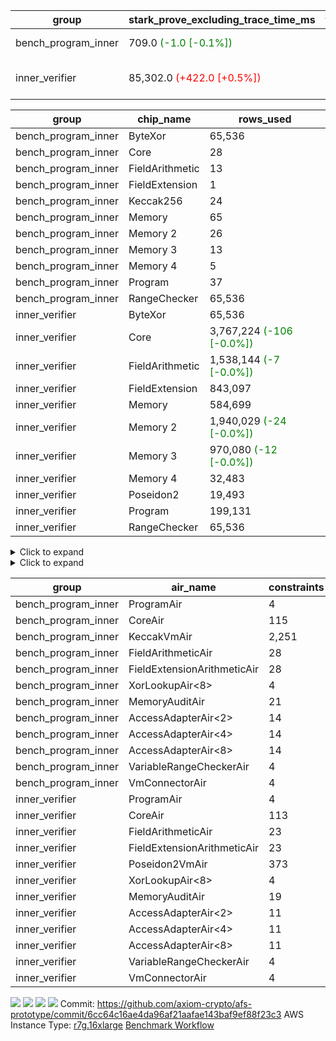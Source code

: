 | group | stark_prove_excluding_trace_time_ms | total_cells_used | total_proof_time_ms | trace_gen_time_ms | verify_program_compile_ms |
| --- | --- | --- | --- | --- | --- |
| bench_program_inner | 709.0 <span style="color: green">(-1.0 [-0.1%])</span> | 211,816 | 711.0 <span style="color: green">(-1.0 [-0.1%])</span> | 2.0 |  |
| inner_verifier | 85,302.0 <span style="color: red">(+422.0 [+0.5%])</span> | 384,977,353 <span style="color: green">(-7,633 [-0.0%])</span> | 118,315.0 <span style="color: red">(+581.0 [+0.5%])</span> | 33,013.0 <span style="color: red">(+159.0 [+0.5%])</span> | 46,143.0 <span style="color: red">(+255.0 [+0.6%])</span> |

| group | chip_name | rows_used |
| --- | --- | --- |
| bench_program_inner | ByteXor | 65,536 |
| bench_program_inner | Core | 28 |
| bench_program_inner | FieldArithmetic | 13 |
| bench_program_inner | FieldExtension | 1 |
| bench_program_inner | Keccak256 | 24 |
| bench_program_inner | Memory | 65 |
| bench_program_inner | Memory 2 | 26 |
| bench_program_inner | Memory 3 | 13 |
| bench_program_inner | Memory 4 | 5 |
| bench_program_inner | Program | 37 |
| bench_program_inner | RangeChecker | 65,536 |
| inner_verifier | ByteXor | 65,536 |
| inner_verifier | Core | 3,767,224 <span style="color: green">(-106 [-0.0%])</span> |
| inner_verifier | FieldArithmetic | 1,538,144 <span style="color: green">(-7 [-0.0%])</span> |
| inner_verifier | FieldExtension | 843,097 |
| inner_verifier | Memory | 584,699 |
| inner_verifier | Memory 2 | 1,940,029 <span style="color: green">(-24 [-0.0%])</span> |
| inner_verifier | Memory 3 | 970,080 <span style="color: green">(-12 [-0.0%])</span> |
| inner_verifier | Memory 4 | 32,483 |
| inner_verifier | Poseidon2 | 19,493 |
| inner_verifier | Program | 199,131 |
| inner_verifier | RangeChecker | 65,536 |

<details>
<summary>Click to expand</summary>

| group | dsl_ir | opcode | frequency |
| --- | --- | --- | --- |
| bench_program_inner |  | JAL | 1 |
| bench_program_inner |  | STOREW | 2 |
| bench_program_inner | AddE | FE4ADD | 1 |
| bench_program_inner | AddF | ADD | 1 |
| bench_program_inner | AddVI | ADD | 6 |
| bench_program_inner | Alloc | ADD | 2 |
| bench_program_inner | Alloc | LOADW | 2 |
| bench_program_inner | Alloc | MUL | 2 |
| bench_program_inner | For | ADD | 2 |
| bench_program_inner | For | BNE | 3 |
| bench_program_inner | For | JAL | 1 |
| bench_program_inner | For | STOREW | 1 |
| bench_program_inner | Halt | TERMINATE | 1 |
| bench_program_inner | IfEqI | BNE | 2 |
| bench_program_inner | ImmE | STOREW | 8 |
| bench_program_inner | ImmF | STOREW | 2 |
| bench_program_inner | ImmV | STOREW | 3 |
| bench_program_inner | Keccak256 | KECCAK256 | 1 |
| bench_program_inner | StoreV | STOREW2 | 2 |
| inner_verifier |  | JAL | 1 |
| inner_verifier |  | STOREW | 2 |
| inner_verifier | AddE | FE4ADD | 223,742 |
| inner_verifier | AddEFFI | LOADW | 123 |
| inner_verifier | AddEFFI | STOREW | 369 |
| inner_verifier | AddEFI | ADD | 168 |
| inner_verifier | AddEI | ADD | 66,532 |
| inner_verifier | AddFI | ADD | 12,313 <span style="color: green">(-7 [-0.1%])</span> |
| inner_verifier | AddV | ADD | 5,606 |
| inner_verifier | AddVI | ADD | 267,774 |
| inner_verifier | Alloc | ADD | 22,508 |
| inner_verifier | Alloc | LOADW | 22,508 |
| inner_verifier | Alloc | MUL | 13,583 |
| inner_verifier | AssertEqE | BNE | 132 |
| inner_verifier | AssertEqEI | BNE | 4 |
| inner_verifier | AssertEqF | BNE | 3,886 |
| inner_verifier | AssertEqV | BNE | 1,159 |
| inner_verifier | AssertEqVI | BNE | 122 |
| inner_verifier | CycleTrackerEnd | CT_END | 104,083 |
| inner_verifier | CycleTrackerStart | CT_START | 104,083 |
| inner_verifier | DivE | BBE4DIV | 194,988 |
| inner_verifier | DivEIN | BBE4DIV | 30 |
| inner_verifier | DivEIN | STOREW | 120 |
| inner_verifier | DivFIN | DIV | 72 |
| inner_verifier | For | ADD | 521,458 |
| inner_verifier | For | BNE | 539,263 |
| inner_verifier | For | JAL | 17,805 |
| inner_verifier | For | LOADW | 882 |
| inner_verifier | For | STOREW | 16,923 |
| inner_verifier | Halt | TERMINATE | 1 |
| inner_verifier | HintBitsF | HINT_BITS | 22 |
| inner_verifier | HintInputVec | HINT_INPUT | 8,925 |
| inner_verifier | IfEq | BNE | 5,189 |
| inner_verifier | IfEqI | BNE | 120,514 |
| inner_verifier | IfEqI | JAL | 8,375 <span style="color: green">(-106 [-1.2%])</span> |
| inner_verifier | IfNe | BEQ | 6,385 |
| inner_verifier | IfNe | JAL | 20 |
| inner_verifier | IfNeI | BEQ | 886 |
| inner_verifier | ImmE | STOREW | 12,368 |
| inner_verifier | ImmF | STOREW | 13,357 |
| inner_verifier | ImmV | STOREW | 21,163 |
| inner_verifier | LoadE | LOADW | 41,212 |
| inner_verifier | LoadE | LOADW2 | 799,980 |
| inner_verifier | LoadF | LOADW | 10,939 |
| inner_verifier | LoadF | LOADW2 | 298,869 |
| inner_verifier | LoadV | LOADW | 10,978 |
| inner_verifier | LoadV | LOADW2 | 61,601 |
| inner_verifier | MulE | BBE4MUL | 408,006 |
| inner_verifier | MulEF | MUL | 1,584 |
| inner_verifier | MulEFI | MUL | 1,432 |
| inner_verifier | MulEI | BBE4MUL | 2,558 |
| inner_verifier | MulEI | STOREW | 10,232 |
| inner_verifier | MulF | MUL | 22,005 |
| inner_verifier | MulFI | MUL | 12 |
| inner_verifier | MulV | MUL | 682 |
| inner_verifier | MulVI | MUL | 7,734 |
| inner_verifier | NegE | MUL | 184 |
| inner_verifier | Poseidon2CompressBabyBear | COMP_POS2 | 6,657 |
| inner_verifier | Poseidon2PermuteBabyBear | PERM_POS2 | 12,836 |
| inner_verifier | StoreE | STOREW | 10,908 |
| inner_verifier | StoreE | STOREW2 | 10,984 |
| inner_verifier | StoreF | STOREW | 11,212 |
| inner_verifier | StoreF | STOREW2 | 101,582 |
| inner_verifier | StoreHintWord | ADD | 188,221 |
| inner_verifier | StoreHintWord | SHINTW | 197,828 |
| inner_verifier | StoreV | STOREW | 1,333 |
| inner_verifier | StoreV | STOREW2 | 23,056 |
| inner_verifier | SubE | FE4SUB | 13,773 |
| inner_verifier | SubEF | LOADW | 1,167,840 |
| inner_verifier | SubEF | SUB | 389,280 |
| inner_verifier | SubEFI | ADD | 1,288 |
| inner_verifier | SubEI | ADD | 240 |
| inner_verifier | SubV | SUB | 13,893 |
| inner_verifier | SubVI | SUB | 1,239 |
| inner_verifier | SubVIN | SUB | 336 |

</details>

<details>
<summary>Click to expand</summary>

| group | air_name | dsl_ir | opcode | cells_used |
| --- | --- | --- | --- | --- |
| bench_program_inner | Audit |  | JAL | 19 |
| bench_program_inner | CoreAir |  | JAL | 62 |
| bench_program_inner | Audit |  | STOREW | 38 |
| bench_program_inner | CoreAir |  | STOREW | 124 |
| bench_program_inner | AccessAdapter<2> | AddE | FE4ADD | 66 |
| bench_program_inner | AccessAdapter<4> | AddE | FE4ADD | 39 |
| bench_program_inner | Audit | AddE | FE4ADD | 76 |
| bench_program_inner | FieldExtensionArithmeticAir | AddE | FE4ADD | 41 |
| bench_program_inner | Audit | AddF | ADD | 19 |
| bench_program_inner | FieldArithmeticAir | AddF | ADD | 31 |
| bench_program_inner | Audit | AddVI | ADD | 38 |
| bench_program_inner | FieldArithmeticAir | AddVI | ADD | 186 |
| bench_program_inner | FieldArithmeticAir | Alloc | ADD | 62 |
| bench_program_inner | Audit | Alloc | LOADW | 38 |
| bench_program_inner | CoreAir | Alloc | LOADW | 124 |
| bench_program_inner | FieldArithmeticAir | Alloc | MUL | 62 |
| bench_program_inner | FieldArithmeticAir | For | ADD | 62 |
| bench_program_inner | CoreAir | For | BNE | 186 |
| bench_program_inner | CoreAir | For | JAL | 62 |
| bench_program_inner | Audit | For | STOREW | 19 |
| bench_program_inner | CoreAir | For | STOREW | 62 |
| bench_program_inner | CoreAir | Halt | TERMINATE | 62 |
| bench_program_inner | CoreAir | IfEqI | BNE | 124 |
| bench_program_inner | Audit | ImmE | STOREW | 152 |
| bench_program_inner | CoreAir | ImmE | STOREW | 496 |
| bench_program_inner | Audit | ImmF | STOREW | 38 |
| bench_program_inner | CoreAir | ImmF | STOREW | 124 |
| bench_program_inner | Audit | ImmV | STOREW | 38 |
| bench_program_inner | CoreAir | ImmV | STOREW | 186 |
| bench_program_inner | AccessAdapter<2> | Keccak256 | KECCAK256 | 220 |
| bench_program_inner | AccessAdapter<4> | Keccak256 | KECCAK256 | 130 |
| bench_program_inner | AccessAdapter<8> | Keccak256 | KECCAK256 | 85 |
| bench_program_inner | Audit | Keccak256 | KECCAK256 | 722 |
| bench_program_inner | KeccakVmAir | Keccak256 | KECCAK256 | 76,752 |
| bench_program_inner | Audit | StoreV | STOREW2 | 38 |
| bench_program_inner | CoreAir | StoreV | STOREW2 | 124 |
| inner_verifier | Audit |  | JAL | 19 |
| inner_verifier | CoreAir |  | JAL | 66 |
| inner_verifier | Audit |  | STOREW | 38 |
| inner_verifier | CoreAir |  | STOREW | 132 |
| inner_verifier | AccessAdapter<2> | AddE | FE4ADD | 1,105,060 |
| inner_verifier | AccessAdapter<4> | AddE | FE4ADD | 652,990 |
| inner_verifier | Audit | AddE | FE4ADD | 2,077,764 |
| inner_verifier | FieldExtensionArithmeticAir | AddE | FE4ADD | 9,173,422 |
| inner_verifier | AccessAdapter<2> | AddEFFI | LOADW | 869 |
| inner_verifier | AccessAdapter<4> | AddEFFI | LOADW | 1,027 |
| inner_verifier | Audit | AddEFFI | LOADW | 380 |
| inner_verifier | CoreAir | AddEFFI | LOADW | 8,118 |
| inner_verifier | AccessAdapter<2> | AddEFFI | STOREW | 869 |
| inner_verifier | Audit | AddEFFI | STOREW | 1,140 |
| inner_verifier | CoreAir | AddEFFI | STOREW | 24,354 |
| inner_verifier | AccessAdapter<2> | AddEFI | ADD | 572 |
| inner_verifier | AccessAdapter<4> | AddEFI | ADD | 338 |
| inner_verifier | Audit | AddEFI | ADD | 2,052 |
| inner_verifier | FieldArithmeticAir | AddEFI | ADD | 5,208 |
| inner_verifier | AccessAdapter<2> | AddEI | ADD | 370,260 <span style="color: green">(-132 [-0.0%])</span> |
| inner_verifier | AccessAdapter<4> | AddEI | ADD | 218,790 <span style="color: green">(-78 [-0.0%])</span> |
| inner_verifier | Audit | AddEI | ADD | 1,132,096 |
| inner_verifier | FieldArithmeticAir | AddEI | ADD | 2,062,492 |
| inner_verifier | Audit | AddFI | ADD | 437 |
| inner_verifier | FieldArithmeticAir | AddFI | ADD | 381,703 <span style="color: green">(-217 [-0.1%])</span> |
| inner_verifier | Audit | AddV | ADD | 57 |
| inner_verifier | FieldArithmeticAir | AddV | ADD | 173,786 |
| inner_verifier | Audit | AddVI | ADD | 14,991 |
| inner_verifier | FieldArithmeticAir | AddVI | ADD | 8,300,994 |
| inner_verifier | FieldArithmeticAir | Alloc | ADD | 697,748 |
| inner_verifier | Audit | Alloc | LOADW | 1,634 |
| inner_verifier | CoreAir | Alloc | LOADW | 1,485,528 |
| inner_verifier | AccessAdapter<2> | Alloc | MUL | 22 |
| inner_verifier | AccessAdapter<4> | Alloc | MUL | 26 |
| inner_verifier | FieldArithmeticAir | Alloc | MUL | 421,073 |
| inner_verifier | AccessAdapter<2> | AssertEqE | BNE | 726 |
| inner_verifier | AccessAdapter<4> | AssertEqE | BNE | 429 |
| inner_verifier | CoreAir | AssertEqE | BNE | 8,712 |
| inner_verifier | AccessAdapter<2> | AssertEqEI | BNE | 22 |
| inner_verifier | AccessAdapter<4> | AssertEqEI | BNE | 13 |
| inner_verifier | CoreAir | AssertEqEI | BNE | 264 |
| inner_verifier | CoreAir | AssertEqF | BNE | 256,476 |
| inner_verifier | CoreAir | AssertEqV | BNE | 76,494 |
| inner_verifier | CoreAir | AssertEqVI | BNE | 8,052 |
| inner_verifier | CoreAir | CycleTrackerEnd | CT_END | 6,869,478 |
| inner_verifier | CoreAir | CycleTrackerStart | CT_START | 6,869,478 |
| inner_verifier | AccessAdapter<2> | DivE | BBE4DIV | 8,564,446 |
| inner_verifier | AccessAdapter<4> | DivE | BBE4DIV | 5,060,809 |
| inner_verifier | FieldExtensionArithmeticAir | DivE | BBE4DIV | 7,994,508 |
| inner_verifier | AccessAdapter<2> | DivEIN | BBE4DIV | 1,210 |
| inner_verifier | AccessAdapter<4> | DivEIN | BBE4DIV | 715 |
| inner_verifier | Audit | DivEIN | BBE4DIV | 304 |
| inner_verifier | FieldExtensionArithmeticAir | DivEIN | BBE4DIV | 1,230 |
| inner_verifier | AccessAdapter<2> | DivEIN | STOREW | 429 |
| inner_verifier | AccessAdapter<4> | DivEIN | STOREW | 117 |
| inner_verifier | CoreAir | DivEIN | STOREW | 7,920 |
| inner_verifier | FieldArithmeticAir | DivFIN | DIV | 2,232 |
| inner_verifier | FieldArithmeticAir | For | ADD | 16,165,198 |
| inner_verifier | CoreAir | For | BNE | 35,591,358 |
| inner_verifier | AccessAdapter<2> | For | JAL | 418 |
| inner_verifier | AccessAdapter<4> | For | JAL | 494 |
| inner_verifier | CoreAir | For | JAL | 1,175,130 |
| inner_verifier | Audit | For | LOADW | 399 |
| inner_verifier | CoreAir | For | LOADW | 58,212 |
| inner_verifier | Audit | For | STOREW | 969 |
| inner_verifier | CoreAir | For | STOREW | 1,116,918 |
| inner_verifier | CoreAir | Halt | TERMINATE | 66 |
| inner_verifier | CoreAir | HintBitsF | HINT_BITS | 1,452 |
| inner_verifier | CoreAir | HintInputVec | HINT_INPUT | 589,050 |
| inner_verifier | CoreAir | IfEq | BNE | 342,474 |
| inner_verifier | CoreAir | IfEqI | BNE | 7,953,924 |
| inner_verifier | CoreAir | IfEqI | JAL | 552,750 <span style="color: green">(-6,996 [-1.2%])</span> |
| inner_verifier | CoreAir | IfNe | BEQ | 421,410 |
| inner_verifier | CoreAir | IfNe | JAL | 1,320 |
| inner_verifier | CoreAir | IfNeI | BEQ | 58,476 |
| inner_verifier | AccessAdapter<2> | ImmE | STOREW | 3,234 |
| inner_verifier | AccessAdapter<4> | ImmE | STOREW | 1,911 |
| inner_verifier | Audit | ImmE | STOREW | 214,624 |
| inner_verifier | CoreAir | ImmE | STOREW | 816,288 |
| inner_verifier | Audit | ImmF | STOREW | 2,337 |
| inner_verifier | CoreAir | ImmF | STOREW | 881,562 |
| inner_verifier | Audit | ImmV | STOREW | 15,048 |
| inner_verifier | CoreAir | ImmV | STOREW | 1,396,758 |
| inner_verifier | AccessAdapter<2> | LoadE | LOADW | 61,688 |
| inner_verifier | AccessAdapter<4> | LoadE | LOADW | 36,452 |
| inner_verifier | Audit | LoadE | LOADW | 503,120 |
| inner_verifier | CoreAir | LoadE | LOADW | 2,719,992 |
| inner_verifier | AccessAdapter<2> | LoadE | LOADW2 | 22,704 |
| inner_verifier | AccessAdapter<4> | LoadE | LOADW2 | 13,416 |
| inner_verifier | Audit | LoadE | LOADW2 | 76 |
| inner_verifier | CoreAir | LoadE | LOADW2 | 52,798,680 |
| inner_verifier | AccessAdapter<2> | LoadF | LOADW | 21,252 |
| inner_verifier | AccessAdapter<4> | LoadF | LOADW | 12,558 |
| inner_verifier | AccessAdapter<8> | LoadF | LOADW | 8,211 |
| inner_verifier | Audit | LoadF | LOADW | 494 |
| inner_verifier | CoreAir | LoadF | LOADW | 721,974 |
| inner_verifier | AccessAdapter<2> | LoadF | LOADW2 | 583 |
| inner_verifier | AccessAdapter<4> | LoadF | LOADW2 | 351 |
| inner_verifier | AccessAdapter<8> | LoadF | LOADW2 | 374 |
| inner_verifier | Audit | LoadF | LOADW2 | 532 |
| inner_verifier | CoreAir | LoadF | LOADW2 | 19,725,354 |
| inner_verifier | Audit | LoadV | LOADW | 13,680 |
| inner_verifier | CoreAir | LoadV | LOADW | 724,548 |
| inner_verifier | Audit | LoadV | LOADW2 | 1,615 |
| inner_verifier | CoreAir | LoadV | LOADW2 | 4,065,666 |
| inner_verifier | AccessAdapter<2> | MulE | BBE4MUL | 492,756 <span style="color: green">(-132 [-0.0%])</span> |
| inner_verifier | AccessAdapter<4> | MulE | BBE4MUL | 291,174 <span style="color: green">(-78 [-0.0%])</span> |
| inner_verifier | Audit | MulE | BBE4MUL | 1,215,620 |
| inner_verifier | FieldExtensionArithmeticAir | MulE | BBE4MUL | 16,728,246 |
| inner_verifier | AccessAdapter<2> | MulEF | MUL | 7,898 |
| inner_verifier | AccessAdapter<4> | MulEF | MUL | 4,667 |
| inner_verifier | Audit | MulEF | MUL | 608 |
| inner_verifier | FieldArithmeticAir | MulEF | MUL | 49,104 |
| inner_verifier | AccessAdapter<2> | MulEFI | MUL | 1,694 |
| inner_verifier | AccessAdapter<4> | MulEFI | MUL | 1,001 |
| inner_verifier | Audit | MulEFI | MUL | 24,244 |
| inner_verifier | FieldArithmeticAir | MulEFI | MUL | 44,392 |
| inner_verifier | AccessAdapter<2> | MulEI | BBE4MUL | 156,860 |
| inner_verifier | AccessAdapter<4> | MulEI | BBE4MUL | 92,690 |
| inner_verifier | Audit | MulEI | BBE4MUL | 154,660 |
| inner_verifier | FieldExtensionArithmeticAir | MulEI | BBE4MUL | 104,878 |
| inner_verifier | AccessAdapter<2> | MulEI | STOREW | 56,045 |
| inner_verifier | AccessAdapter<4> | MulEI | STOREW | 32,994 |
| inner_verifier | Audit | MulEI | STOREW | 57 |
| inner_verifier | CoreAir | MulEI | STOREW | 675,312 |
| inner_verifier | Audit | MulF | MUL | 19 |
| inner_verifier | FieldArithmeticAir | MulF | MUL | 682,155 |
| inner_verifier | Audit | MulFI | MUL | 19 |
| inner_verifier | FieldArithmeticAir | MulFI | MUL | 372 |
| inner_verifier | Audit | MulV | MUL | 12,901 |
| inner_verifier | FieldArithmeticAir | MulV | MUL | 21,142 |
| inner_verifier | Audit | MulVI | MUL | 133 |
| inner_verifier | FieldArithmeticAir | MulVI | MUL | 239,754 |
| inner_verifier | AccessAdapter<2> | NegE | MUL | 1,188 |
| inner_verifier | AccessAdapter<4> | NegE | MUL | 702 |
| inner_verifier | Audit | NegE | MUL | 2,356 |
| inner_verifier | FieldArithmeticAir | NegE | MUL | 5,704 |
| inner_verifier | AccessAdapter<2> | Poseidon2CompressBabyBear | COMP_POS2 | 276,276 |
| inner_verifier | AccessAdapter<4> | Poseidon2CompressBabyBear | COMP_POS2 | 163,254 |
| inner_verifier | AccessAdapter<8> | Poseidon2CompressBabyBear | COMP_POS2 | 106,743 |
| inner_verifier | Poseidon2VmAir<BabyBear> | Poseidon2CompressBabyBear | COMP_POS2 | 2,782,626 |
| inner_verifier | AccessAdapter<2> | Poseidon2PermuteBabyBear | PERM_POS2 | 598,477 |
| inner_verifier | AccessAdapter<4> | Poseidon2PermuteBabyBear | PERM_POS2 | 354,068 |
| inner_verifier | AccessAdapter<8> | Poseidon2PermuteBabyBear | PERM_POS2 | 233,274 |
| inner_verifier | Poseidon2VmAir<BabyBear> | Poseidon2PermuteBabyBear | PERM_POS2 | 5,365,448 |
| inner_verifier | AccessAdapter<2> | StoreE | STOREW | 7,436 |
| inner_verifier | AccessAdapter<4> | StoreE | STOREW | 4,394 |
| inner_verifier | Audit | StoreE | STOREW | 207,252 |
| inner_verifier | CoreAir | StoreE | STOREW | 719,928 |
| inner_verifier | AccessAdapter<2> | StoreE | STOREW2 | 45,276 |
| inner_verifier | AccessAdapter<4> | StoreE | STOREW2 | 26,754 |
| inner_verifier | Audit | StoreE | STOREW2 | 26,752 |
| inner_verifier | CoreAir | StoreE | STOREW2 | 724,944 |
| inner_verifier | Audit | StoreF | STOREW | 213,028 |
| inner_verifier | CoreAir | StoreF | STOREW | 739,992 |
| inner_verifier | AccessAdapter<2> | StoreF | STOREW2 | 522,071 |
| inner_verifier | AccessAdapter<4> | StoreF | STOREW2 | 308,919 |
| inner_verifier | AccessAdapter<8> | StoreF | STOREW2 | 203,609 |
| inner_verifier | Audit | StoreF | STOREW2 | 55,404 |
| inner_verifier | CoreAir | StoreF | STOREW2 | 6,704,412 |
| inner_verifier | FieldArithmeticAir | StoreHintWord | ADD | 5,834,851 |
| inner_verifier | Audit | StoreHintWord | SHINTW | 3,758,732 |
| inner_verifier | CoreAir | StoreHintWord | SHINTW | 13,056,648 |
| inner_verifier | Audit | StoreV | STOREW | 25,327 |
| inner_verifier | CoreAir | StoreV | STOREW | 87,978 |
| inner_verifier | Audit | StoreV | STOREW2 | 433,390 |
| inner_verifier | CoreAir | StoreV | STOREW2 | 1,521,696 |
| inner_verifier | AccessAdapter<2> | SubE | FE4SUB | 453,398 |
| inner_verifier | AccessAdapter<4> | SubE | FE4SUB | 267,917 |
| inner_verifier | Audit | SubE | FE4SUB | 958,132 |
| inner_verifier | FieldExtensionArithmeticAir | SubE | FE4SUB | 564,693 |
| inner_verifier | AccessAdapter<2> | SubEF | LOADW | 4,282,080 |
| inner_verifier | CoreAir | SubEF | LOADW | 77,077,440 |
| inner_verifier | AccessAdapter<2> | SubEF | SUB | 4,282,080 |
| inner_verifier | AccessAdapter<4> | SubEF | SUB | 5,060,640 |
| inner_verifier | FieldArithmeticAir | SubEF | SUB | 12,067,680 |
| inner_verifier | AccessAdapter<2> | SubEFI | ADD | 506 |
| inner_verifier | AccessAdapter<4> | SubEFI | ADD | 299 |
| inner_verifier | Audit | SubEFI | ADD | 22,800 |
| inner_verifier | FieldArithmeticAir | SubEFI | ADD | 39,928 |
| inner_verifier | AccessAdapter<2> | SubEI | ADD | 1,914 |
| inner_verifier | AccessAdapter<4> | SubEI | ADD | 1,131 |
| inner_verifier | Audit | SubEI | ADD | 608 |
| inner_verifier | FieldArithmeticAir | SubEI | ADD | 7,440 |
| inner_verifier | Audit | SubV | SUB | 76 |
| inner_verifier | FieldArithmeticAir | SubV | SUB | 430,683 |
| inner_verifier | Audit | SubVI | SUB | 13,357 |
| inner_verifier | FieldArithmeticAir | SubVI | SUB | 38,409 |
| inner_verifier | FieldArithmeticAir | SubVIN | SUB | 10,416 |

</details>

| group | air_name | constraints | interactions | quotient_deg |
| --- | --- | --- | --- | --- |
| bench_program_inner | ProgramAir<BabyBear> | 4 | 1 | 1 |
| bench_program_inner | CoreAir | 115 | 19 | 2 |
| bench_program_inner | KeccakVmAir | 2,251 | 235 | 2 |
| bench_program_inner | FieldArithmeticAir | 28 | 15 | 2 |
| bench_program_inner | FieldExtensionArithmeticAir | 28 | 15 | 2 |
| bench_program_inner | XorLookupAir<8> | 4 | 1 | 1 |
| bench_program_inner | MemoryAuditAir | 21 | 6 | 2 |
| bench_program_inner | AccessAdapterAir<2> | 14 | 5 | 2 |
| bench_program_inner | AccessAdapterAir<4> | 14 | 5 | 2 |
| bench_program_inner | AccessAdapterAir<8> | 14 | 5 | 2 |
| bench_program_inner | VariableRangeCheckerAir | 4 | 1 | 1 |
| bench_program_inner | VmConnectorAir | 4 | 2 | 2 |
| inner_verifier | ProgramAir<BabyBear> | 4 | 1 | 1 |
| inner_verifier | CoreAir | 113 | 19 | 8 |
| inner_verifier | FieldArithmeticAir | 23 | 15 | 8 |
| inner_verifier | FieldExtensionArithmeticAir | 23 | 15 | 8 |
| inner_verifier | Poseidon2VmAir<BabyBear> | 373 | 32 | 8 |
| inner_verifier | XorLookupAir<8> | 4 | 1 | 1 |
| inner_verifier | MemoryAuditAir | 19 | 6 | 8 |
| inner_verifier | AccessAdapterAir<2> | 11 | 5 | 4 |
| inner_verifier | AccessAdapterAir<4> | 11 | 5 | 4 |
| inner_verifier | AccessAdapterAir<8> | 11 | 5 | 4 |
| inner_verifier | VariableRangeCheckerAir | 4 | 1 | 1 |
| inner_verifier | VmConnectorAir | 4 | 2 | 2 |



[![](https://axiom-public-data-staging-us-east-1.s3.us-east-1.amazonaws.com/benchmark/github/flamegraphs/6cc64c16ae4da96af21aafae143baf9ef88f23c3/small_e2e.dsl_ir.opcode.air_name.cells_used.reverse.svg)](https://axiom-public-data-staging-us-east-1.s3.us-east-1.amazonaws.com/benchmark/github/flamegraphs/6cc64c16ae4da96af21aafae143baf9ef88f23c3/small_e2e.dsl_ir.opcode.air_name.cells_used.reverse.svg)
[![](https://axiom-public-data-staging-us-east-1.s3.us-east-1.amazonaws.com/benchmark/github/flamegraphs/6cc64c16ae4da96af21aafae143baf9ef88f23c3/small_e2e.dsl_ir.opcode.air_name.cells_used.svg)](https://axiom-public-data-staging-us-east-1.s3.us-east-1.amazonaws.com/benchmark/github/flamegraphs/6cc64c16ae4da96af21aafae143baf9ef88f23c3/small_e2e.dsl_ir.opcode.air_name.cells_used.svg)
[![](https://axiom-public-data-staging-us-east-1.s3.us-east-1.amazonaws.com/benchmark/github/flamegraphs/6cc64c16ae4da96af21aafae143baf9ef88f23c3/small_e2e.dsl_ir.opcode.frequency.reverse.svg)](https://axiom-public-data-staging-us-east-1.s3.us-east-1.amazonaws.com/benchmark/github/flamegraphs/6cc64c16ae4da96af21aafae143baf9ef88f23c3/small_e2e.dsl_ir.opcode.frequency.reverse.svg)
[![](https://axiom-public-data-staging-us-east-1.s3.us-east-1.amazonaws.com/benchmark/github/flamegraphs/6cc64c16ae4da96af21aafae143baf9ef88f23c3/small_e2e.dsl_ir.opcode.frequency.svg)](https://axiom-public-data-staging-us-east-1.s3.us-east-1.amazonaws.com/benchmark/github/flamegraphs/6cc64c16ae4da96af21aafae143baf9ef88f23c3/small_e2e.dsl_ir.opcode.frequency.svg)
Commit: https://github.com/axiom-crypto/afs-prototype/commit/6cc64c16ae4da96af21aafae143baf9ef88f23c3
AWS Instance Type: [r7g.16xlarge](https://instances.vantage.sh/aws/ec2/r7g.16xlarge)
[Benchmark Workflow](https://github.com/axiom-crypto/afs-prototype/actions/runs/11264007776)
